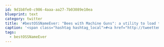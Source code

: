 ```yaml
---
id: 9d1b8fe0-c986-4aaa-aa27-7b03089e10ea
blueprint: text
category: twitter
title: '#bestOSSNameEver: "Bees with Machine Guns": a utility to load test your apps with EC2 instances.  github.com/newsapps/beesw…'
caption: '<span class="hashtag hashtag_local">#<a href="http://tweettemp.darylchymko.ca/?tag=bestossnameever">bestOSSNameEver</a>: "Bees with Machine Guns": a utility to load test your apps with EC2 instances.  <a href="https://github.com/newsapps/beeswithmachineguns" title="https://github.com/newsapps/beeswithmachineguns" class="link link_untco">github.com/newsapps/beesw…</a>'
tags:
  - bestOSSNameEver
---
```

